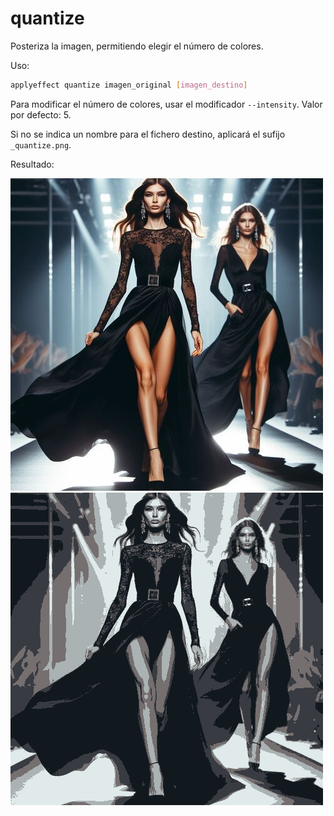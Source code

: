 # quantize

Posteriza la imagen, permitiendo elegir el número de colores.

Uso:

``` sh
applyeffect quantize imagen_original [imagen_destino]
```

Para modificar el número de colores, usar el modificador `--intensity`. Valor por defecto: 5.

Si no se indica un nombre para el fichero destino, aplicará el sufijo `_quantize.png`.

Resultado:

![imagen original](../../images/image.jpg)
![quantize](../../images/image_quantize.png)
